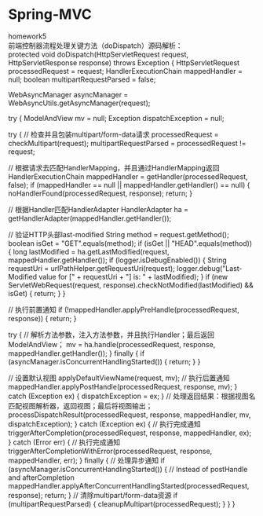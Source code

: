 # Spring-MVC
homework5<br>
前端控制器流程处理关键方法（doDispatch）源码解析：<br>
protected void doDispatch(HttpServletRequest request, HttpServletResponse response) throws Exception {
HttpServletRequest processedRequest = request;
HandlerExecutionChain mappedHandler = null;
boolean multipartRequestParsed = false;

WebAsyncManager asyncManager = WebAsyncUtils.getAsyncManager(request);

try {
ModelAndView mv = null;
Exception dispatchException = null;

try {
// 检查并且包装multipart/form-data请求
processedRequest = checkMultipart(request);
multipartRequestParsed = processedRequest != request;

// 根据请求去匹配HandlerMapping，并且通过HandlerMapping返回HandlerExecutionChain
mappedHandler = getHandler(processedRequest, false);
if (mappedHandler == null || mappedHandler.getHandler() == null) {
noHandlerFound(processedRequest, response);
return;
}

// 根据Handler匹配HandlerAdapter
HandlerAdapter ha = getHandlerAdapter(mappedHandler.getHandler());

// 验证HTTP头部last-modified
String method = request.getMethod();
boolean isGet = "GET".equals(method);
if (isGet || "HEAD".equals(method)) {
long lastModified = ha.getLastModified(request, mappedHandler.getHandler());
if (logger.isDebugEnabled()) {
String requestUri = urlPathHelper.getRequestUri(request);
logger.debug("Last-Modified value for [" + requestUri + "] is: " + lastModified);
}
if (new ServletWebRequest(request, response).checkNotModified(lastModified) && isGet) {
return;
}
}

// 执行前置通知
if (!mappedHandler.applyPreHandle(processedRequest, response)) {
return;
}

try {
// 解析方法参数，注入方法参数，并且执行Handler；最后返回ModelAndView；
mv = ha.handle(processedRequest, response, mappedHandler.getHandler());
}
finally {
if (asyncManager.isConcurrentHandlingStarted()) {
return;
}
}

// 设置默认视图
applyDefaultViewName(request, mv);
// 执行后置通知
mappedHandler.applyPostHandle(processedRequest, response, mv);
}
catch (Exception ex) {
dispatchException = ex;
}
// 处理返回结果：根据视图名匹配视图解析器，返回视图；最后将视图输出；
processDispatchResult(processedRequest, response, mappedHandler, mv, dispatchException);
}
catch (Exception ex) {
// 执行完成通知
triggerAfterCompletion(processedRequest, response, mappedHandler, ex);
}
catch (Error err) {
// 执行完成通知
triggerAfterCompletionWithError(processedRequest, response, mappedHandler, err);
}
finally {
// 处理异步通知
if (asyncManager.isConcurrentHandlingStarted()) {
// Instead of postHandle and afterCompletion
mappedHandler.applyAfterConcurrentHandlingStarted(processedRequest, response);
return;
}
// 清除multipart/form-data资源
if (multipartRequestParsed) {
cleanupMultipart(processedRequest);
}
}
}
